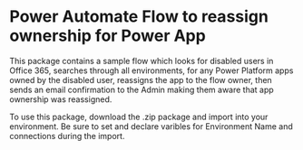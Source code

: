 # Power Automate Flow to reassign ownership for Power App
This package contains a sample flow which looks for disabled users in Office 365, searches through all environments, for any Power Platform apps owned by the disabled user, reassigns the app to the flow owner, then sends an email confirmation to the Admin making them aware that app ownership was reassigned.

To use this package, download the .zip package and import into your environment. Be sure to set and declare varibles for Environment Name and connections during the import.
